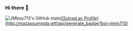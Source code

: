 ### Hi there 👋

![JMboy713's GitHub stats](https://github-readme-stats.vercel.app/api?username=JMboy713&show_icons=true&theme=tokyonight)[![Solved.ac Profile]
<br>
(http://mazassumnida.wtf/api/generate_badge?boj=jimin713)](https://solved.ac/jimin713)






<!--
**JMboy713/JMboy713** is a ✨ _special_ ✨ repository because its `README.md` (this file) appears on your GitHub profile.

Here are some ideas to get you started:

- 🔭 I’m currently working on ...
- 🌱 I’m currently learning ...
- 👯 I’m looking to collaborate on ...
- 🤔 I’m looking for help with ...
- 💬 Ask me about ...
- 📫 How to reach me: ...
- 😄 Pronouns: ...
- ⚡ Fun fact: ...
-->
